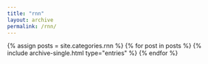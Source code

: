 ```yaml
---
title: "rnn"
layout: archive
permalink: /rnn/
---
```

{% assign posts = site.categories.rnn %}
{% for post in posts %}
  {% include archive-single.html type="entries" %}
{% endfor %}
